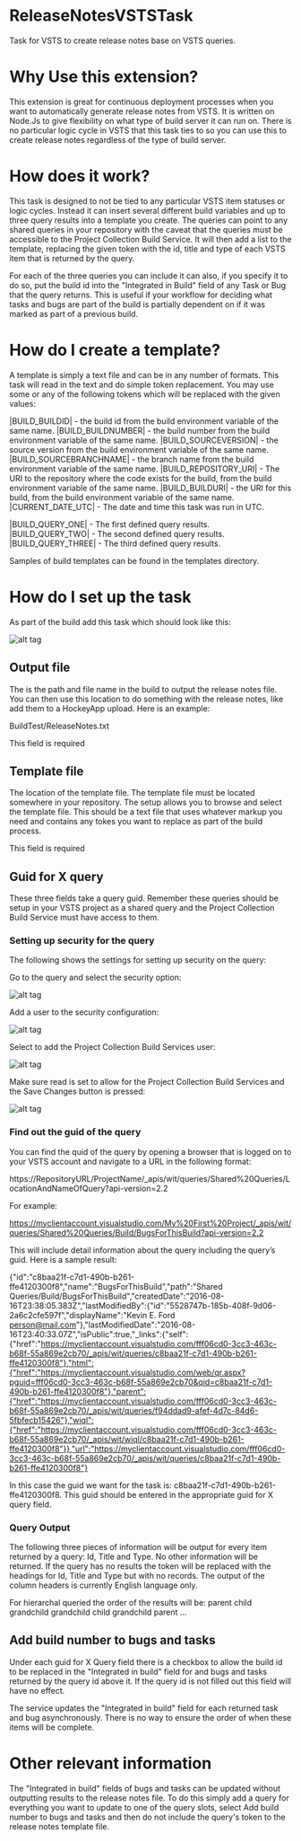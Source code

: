 # ReleaseNotesVSTSTask
Task for VSTS to create release notes base on VSTS queries.

# Why Use this extension?
This extension is great for continuous deployment processes when you want to automatically generate release notes from VSTS. It is written on Node.Js to give flexibility on what type of build server it can run on. There is no particular logic cycle in VSTS that this task ties to so you can use this to create release notes regardless of the type of build server.

# How does it work?
This task is designed to not be tied to any particular VSTS item statuses or logic cycles. Instead it can insert several different build variables and up to three query results into a template you create. The queries can point to any shared queries in your repository with the caveat that the queries must be accessible to the Project Collection Build Service. It will then add a list to the template, replacing the given token with the id, title and type of each VSTS item that is returned by the query.

For each of the three queries you can include it can also, if you specify it to do so, put the build id into the "Integrated in Build" field of any Task or Bug that the query returns. This is useful if your workflow for deciding what tasks and bugs are part of the build is partially dependent on if it was marked as part of a previous build. 

# How do I create a template?
A template is simply a text file and can be in any number of formats. This task will read in the text and do simple token replacement. You may use some or any of the following tokens which will be replaced with the given values:

|BUILD_BUILDID| - the build id from the build environment variable of the same name.
|BUILD_BUILDNUMBER| - the build number from the build environment variable of the same name.
|BUILD_SOURCEVERSION| - the source version from the build environment variable of the same name.
|BUILD_SOURCEBRANCHNAME| - the branch name from the build environment variable of the same name.
|BUILD_REPOSITORY_URI| - The URI to the repository where the code exists for the build, from the build environment variable of the same name.
|BUILD_BUILDURI| - the URI for this build, from the build environment variable of the same name.
|CURRENT_DATE_UTC| - The date and time this task was run in UTC.

|BUILD_QUERY_ONE| - The first defined query results.
|BUILD_QUERY_TWO| - The second defined query results.
|BUILD_QUERY_THREE| - The third defined query results.

Samples of build templates can be found in the templates directory.

# How do I set up the task

As part of the build add this task which should look like this:

![alt tag](/docs/to/TaskSetup.png?raw=true "Setup")

## Output file
The is the path and file name in the build to output the release notes file. You can then use this location to do something with the release notes, like add them to a HockeyApp upload. Here is an example:

BuildTest/ReleaseNotes.txt

This field is required

## Template file
The location of the template file. The template file must be located somewhere in your repository. The setup allows you to browse and select the template file. This should be a text file that uses whatever markup you need and contains any tokes you want to replace as part of the build process.

This field is required

## Guid for X query
These three fields take a query guid. Remember these queries should be setup in your VSTS project as a shared query and the Project Collection Build Service must have access to them. 

### Setting up security for the query
The following shows the settings for setting up security on the query:

Go to the query and select the security option:

![alt tag](/docs/to/EnterSecurity.png?raw=true "Security")

Add a user to the security configuration:

![alt tag](/docs/to/AddUser.png?raw=true "Add User")

Select to add the Project Collection Build Services user:

![alt tag](/docs/to/SelectUser.png?raw=true "Select User")

Make sure read is set to allow for the Project Collection Build Services and the Save Changes button is pressed:

![alt tag](/docs/to/UserSettings.png?raw=true "User Security Settings")

### Find out the guid of the query
You can find the quid of the query by opening a browser that is logged on to your VSTS account and navigate to a URL in the following format:

https://RepositoryURL/ProjectName/_apis/wit/queries/Shared%20Queries/LocationAndNameOfQuery?api-version=2.2

For example:

https://myclientaccount.visualstudio.com/My%20First%20Project/_apis/wit/queries/Shared%20Queries/Build/BugsForThisBuild?api-version=2.2

This will include detail information about the query including the query’s guid. Here is a sample result:

{"id":"c8baa21f-c7d1-490b-b261-ffe4120300f8","name":"BugsForThisBuild","path":"Shared Queries/Build/BugsForThisBuild","createdDate":"2016-08-16T23:38:05.383Z","lastModifiedBy":{"id":"5528747b-185b-408f-9d06-2a6c2cfe597f","displayName":"Kevin E. Ford <person@mail.com>"},"lastModifiedDate":"2016-08-16T23:40:33.07Z","isPublic":true,"_links":{"self":{"href":"https://myclientaccount.visualstudio.com/fff06cd0-3cc3-463c-b68f-55a869e2cb70/_apis/wit/queries/c8baa21f-c7d1-490b-b261-ffe4120300f8"},"html":{"href":"https://myclientaccount.visualstudio.com/web/qr.aspx?pguid=fff06cd0-3cc3-463c-b68f-55a869e2cb70&qid=c8baa21f-c7d1-490b-b261-ffe4120300f8"},"parent":{"href":"https://myclientaccount.visualstudio.com/fff06cd0-3cc3-463c-b68f-55a869e2cb70/_apis/wit/queries/f94ddad9-afef-4d7c-84d6-5fbfecb15426"},"wiql":{"href":"https://myclientaccount.visualstudio.com/fff06cd0-3cc3-463c-b68f-55a869e2cb70/_apis/wit/wiql/c8baa21f-c7d1-490b-b261-ffe4120300f8"}},"url":"https://myclientaccount.visualstudio.com/fff06cd0-3cc3-463c-b68f-55a869e2cb70/_apis/wit/queries/c8baa21f-c7d1-490b-b261-ffe4120300f8"}

In this case the guid we want for the task is: c8baa21f-c7d1-490b-b261-ffe4120300f8. This guid should be entered in the appropriate guid for X query field.

### Query Output
The following three pieces of information will be output for every item returned by a query: Id, Title and Type. No other information will be returned. If the query has no results the token will be replaced with the headings for Id, Title and Type but with no records. The output of the column headers is currently English language only.

For hierarchal queried the order of the results will be:
parent
child
grandchild
grandchild
child
grandchild
parent
...

## Add build number to bugs and tasks
Under each guid for X Query field there is a checkbox to allow the build id to be replaced in the "Integrated in build" field for and bugs and tasks returned by the query id above it. If the query id is not filled out this field will have no effect.

The service updates the "Integrated in build" field for each returned task and bug asynchronously. There is no way to ensure the order of when these items will be complete.

# Other relevant information
The "Integrated in build" fields of bugs and tasks can be updated without outputting results to the release notes file. To do this simply add a query for everything you want to update to one of the query slots, select Add build number to bugs and tasks and then do not include the query's token to the release notes template file.